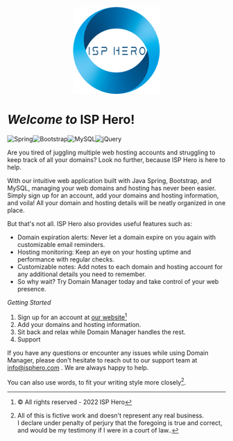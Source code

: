 <p align="center">
  <img width="200" height="200" src="https://github.com/truenoscuro/ispHero/blob/master/src/main/resources/static/img/logo.png">
</p>

# _Welcome to_ ISP Hero!
![Spring](https://img.shields.io/badge/spring-%236DB33F.svg?style=for-the-badge&logo=spring&logoColor=white)![Bootstrap](https://img.shields.io/badge/bootstrap-%23563D7C.svg?style=for-the-badge&logo=bootstrap&logoColor=white)![MySQL](https://img.shields.io/badge/mysql-%2300f.svg?style=for-the-badge&logo=mysql&logoColor=white)![jQuery](https://img.shields.io/badge/jquery-%230769AD.svg?style=for-the-badge&logo=jquery&logoColor=white)

Are you tired of juggling multiple web hosting accounts and struggling to keep track of all your domains? Look no further, because ISP Hero is here to help.

With our intuitive web application built with Java Spring, Bootstrap, and MySQL, managing your web domains and hosting has never been easier. Simply sign up for an account, add your domains and hosting information, and voila! All your domain and hosting details will be neatly organized in one place.

But that's not all. ISP Hero also provides useful features such as:

- Domain expiration alerts: Never let a domain expire on you again with customizable email reminders.
- Hosting monitoring: Keep an eye on your hosting uptime and performance with regular checks.
- Customizable notes: Add notes to each domain and hosting account for any additional details you need to remember.
- So why wait? Try Domain Manager today and take control of your web presence.

*Getting Started*

1. Sign up for an account at [our website](https://www.isphero.com/)[^1]
2. Add your domains and hosting information.
3. Sit back and relax while Domain Manager handles the rest.
4. Support

If you have any questions or encounter any issues while using Domain Manager, please don't hesitate to reach out to our support team at info@isphero.com . We are always happy to help.

You can also use words, to fit your writing style more closely[^note].

[^1]: © All rights reserved - 2022 ISP Hero
[^note]:
    All of this is fictive work and doesn't represent any real business.  
    I declare under penalty of perjury that the foregoing is true and correct, and would be my testimony if I were in a court of law..
